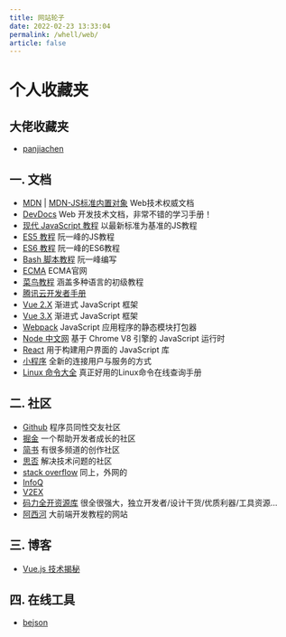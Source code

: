 ```yaml
---
title: 网站轮子
date: 2022-02-23 13:33:04
permalink: /whell/web/
article: false
---
```


# 个人收藏夹

## 大佬收藏夹
* [panjiachen](https://panjiachen.github.io/awesome-bookmarks/)

## 一. 文档

* [MDN](https://developer.mozilla.org/zh-CN/docs/Web) | [MDN-JS标准内置对象](https://developer.mozilla.org/zh-CN/docs/Web/JavaScript/Reference/Global_Objects) Web技术权威文档
* [DevDocs](https://devdocs.io/) Web 开发技术文档，非常不错的学习手册！
* [现代 JavaScript 教程](https://zh.javascript.info) 以最新标准为基准的JS教程
* [ES5 教程](https://wangdoc.com/javascript/) 阮一峰的JS教程
* [ES6 教程](http://es6.ruanyifeng.com/) 阮一峰的ES6教程
* [Bash 脚本教程](https://wangdoc.com/bash/) 阮一峰编写
* [ECMA](https://www.ecma-international.org/) ECMA官网
* [菜鸟教程](https://www.runoob.com/) 涵盖多种语言的初级教程
* [腾讯云开发者手册](https://cloud.tencent.com/developer/devdocs)
* [Vue 2.X](https://cn.vuejs.org/) 渐进式 JavaScript 框架
* [Vue 3.X](https://v3.cn.vuejs.org/) 渐进式 JavaScript 框架
* [Webpack](https://www.webpackjs.com/) JavaScript 应用程序的静态模块打包器
* [Node 中文网](http://nodejs.cn/api/) 基于 Chrome V8 引擎的 JavaScript 运行时
* [React](https://react.docschina.org/) 用于构建用户界面的 JavaScript 库
* [小程序](https://developers.weixin.qq.com/miniprogram/dev/framework/) 全新的连接用户与服务的方式
* [Linux 命令大全](https://www.linuxcool.com/) 真正好用的Linux命令在线查询手册

## 二. 社区
* [Github](https://github.com/) 程序员同性交友社区
* [掘金](https://juejin.im/) 一个帮助开发者成长的社区
* [简书](https://www.jianshu.com/) 有很多频道的创作社区
* [思否](https://segmentfault.com/) 解决技术问题的社区
* [stack overflow](https://stackoverflow.com/) 同上，外网的
* [InfoQ](https://www.infoq.cn/topic/Front-end)
* [V2EX](https://www.v2ex.com/)
* [码力全开资源库](https://maliquankai.com/designnav/) 很全很强大，独立开发者/设计干货/优质利器/工具资源...
* [阿西河](https://www.axihe.com/) 大前端开发教程的网站

## 三. 博客

* [Vue.js 技术揭秘](https://ustbhuangyi.github.io/vue-analysis/)

## 四. 在线工具

* [bejson](https://www.bejson.com/)
